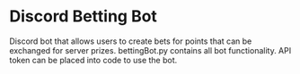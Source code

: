 # Discord Betting Bot
 Discord bot that allows users to create bets for points that can be exchanged for server prizes. bettingBot.py contains all bot functionality. API token can be placed into code to use the bot.
